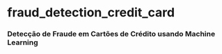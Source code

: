# fraud_detection_credit_card


<h3> Detecção de Fraude em Cartões de Crédito usando Machine Learning </h3>
